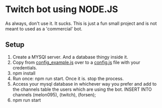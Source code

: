 # Twitch bot using NODE.JS

As always, don't use it. It sucks.
This is just a fun small project and is not meant to used as a 'commercial' bot.

## Setup

1. Create a MYSQl server. And a database thingy inside it.
2. Copy from [config_example.js](credentials/config_example.js) over to a [config.js](credentials/config.js) file with your credentials.
4. npm install
6. Run once: npm run start. Once it is. stop the process.
7. Access your mysql database in whichever way you prefer and add to the channels table the users which are using the bot. INSERT INTO channels (melon095), (twitch), (forsen);
8. npm run start
